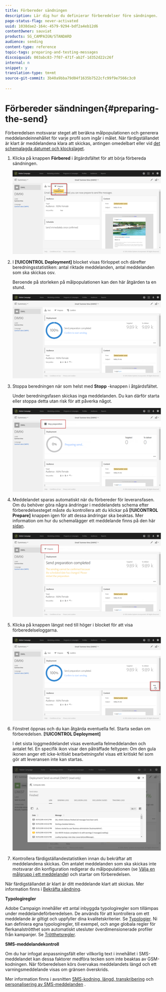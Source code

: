 ```yaml
---
title: Förbereder sändningen
description: Lär dig hur du definierar förberedelser före sändningen.
page-status-flag: never-activated
uuid: 1038dae2-164c-4579-9294-bdf2a4eb12d6
contentOwner: sauviat
products: SG_CAMPAIGN/STANDARD
audience: sending
content-type: reference
topic-tags: preparing-and-testing-messages
discoiquuid: 003abc83-7f07-471f-ab2f-1d352d22c26f
internal: n
snippet: y
translation-type: tm+mt
source-git-commit: 3b40a9bba79d04f1635b7522cfc99f9e7566c3c0

---
```



# Förbereder sändningen{#preparing-the-send}

Förberedelsen motsvarar steget att beräkna målpopulationen och generera meddelandeinnehållet för varje profil som ingår i målet. När färdigställandet är klart är meddelandena klara att skickas, antingen omedelbart eller vid [det schemalagda datumet och klockslaget](../../sending/using/about-scheduling-messages.md).

1. Klicka på knappen **Förbered** i åtgärdsfältet för att börja förbereda sändningen.

   ![](assets/preparing_delivery_2.png)

1. I **[!UICONTROL Deployment]** blocket visas förloppet och därefter beredningsstatistiken: antal riktade meddelanden, antal meddelanden som ska skickas osv.

   Beroende på storleken på målpopulationen kan den här åtgärden ta en stund.

   ![](assets/preparing_delivery.png)

1. Stoppa beredningen när som helst med **Stopp** -knappen i åtgärdsfältet.

   Under beredningsfasen skickas inga meddelanden. Du kan därför starta eller stoppa detta utan risk för att påverka något.

   ![](assets/preparing_delivery_6.png)

1. Meddelandet sparas automatiskt när du förbereder för leveransfasen. Om du behöver göra några ändringar i meddelandets schema efter förberedelsesteget måste du kontrollera att du klickar på **[!UICONTROL Prepare]** knappen igen för att dessa ändringar ska beaktas. Mer information om hur du schemalägger ett meddelande finns på den här [sidan](../../sending/using/about-scheduling-messages.md).

   ![](assets/preparing_delivery_5.png)

1. Klicka på knappen längst ned till höger i blocket för att visa förberedelseloggarna.

   ![](assets/preparing_delivery_4.png)

1. Fönstret öppnas och du kan åtgärda eventuella fel. Starta sedan om förberedelsen. **[!UICONTROL Deployment]**

   I det sista loggmeddelandet visas eventuella felmeddelanden och antalet fel. En specifik ikon visar den påträffade feltypen: Om den gula ikonen anger ett icke-kritiskt bearbetningsfel visas ett kritiskt fel som gör att leveransen inte kan startas.

   ![](assets/preparing_delivery_3.png)

1. Kontrollera färdigställandestatistiken innan du bekräftar att meddelandena skickas. Om antalet meddelanden som ska skickas inte motsvarar din konfiguration redigerar du målpopulationen (se [Välja en målgrupp i ett meddelande](../../audiences/using/selecting-an-audience-in-a-message.md)) och startar om förberedelsen.

När färdigställandet är klart är ditt meddelande klart att skickas. Mer information finns i [Bekräfta sändning](../../sending/using/confirming-the-send.md).

**Typologiregler**

Adobe Campaign innehåller ett antal inbyggda typologiregler som tillämpas under meddelandeförberedelsen. De används för att kontrollera om ett meddelande är giltigt och uppfyller dina kvalitetskriterier. Se [Typologier](../../sending/using/about-typology-rules.md). Ni kan definiera egna typologiregler, till exempel, och ange globala regler för flerkanalströtthet som automatiskt utesluter överdimensionerade profiler från kampanjer. Se [Trötthetsregler](../../sending/using/fatigue-rules.md).

**SMS-meddelandekontroll**

Om du har infogat anpassningsfält eller villkorlig text i innehållet i SMS-meddelandet kan dessa faktorer medföra tecken som inte beaktas av GSM-kodningen. När förberedelsen körs övervakas meddelandets längd och ett varningsmeddelande visas om gränsen överskrids.

Mer information finns i avsnitten [SMS-kodning, längd, transkribering](../../administration/using/configuring-sms-channel.md#sms-encoding--length-and-transliteration) och [personalisering av SMS-meddelanden](../../channels/using/personalizing-sms-messages.md) .

